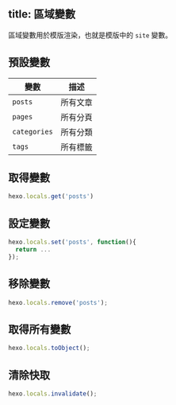 title: 區域變數
---
區域變數用於模版渲染，也就是模版中的 `site` 變數。

## 預設變數

變數 | 描述
--- | ---
`posts` | 所有文章
`pages` | 所有分頁
`categories` | 所有分類
`tags` | 所有標籤

## 取得變數

``` js
hexo.locals.get('posts')
```

## 設定變數

``` js
hexo.locals.set('posts', function(){
  return ...
});
```

## 移除變數

``` js
hexo.locals.remove('posts');
```

## 取得所有變數

``` js
hexo.locals.toObject();
```

## 清除快取

``` js
hexo.locals.invalidate();
```